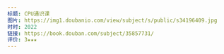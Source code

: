 ```yaml
---
标题: CPU通识课
图片: https://img1.doubanio.com/view/subject/s/public/s34196409.jpg
时时: 2022
链接: https://book.douban.com/subject/35857731/
评价: 3★★★
---
```

